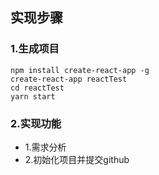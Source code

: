 ## 实现步骤
### 1.生成项目
```
npm install create-react-app -g
create-react-app reactTest
cd reactTest
yarn start

```

### 2.实现功能
- 1.需求分析
- 2.初始化项目并提交github